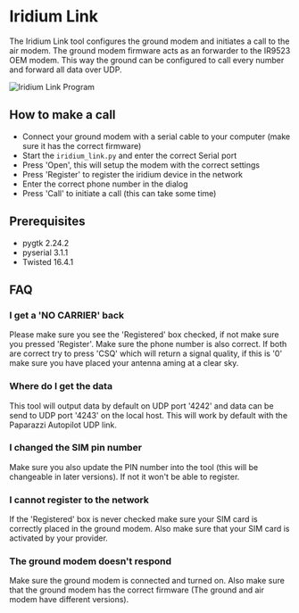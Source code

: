 # Iridium Link
The Iridium Link tool configures the ground modem and initiates a call to the air modem. The ground modem firmware acts as an forwarder to the IR9523 OEM modem. This way the ground can be configured to call every number and forward all data over UDP.

![Iridium Link Program](https://raw.githubusercontent.com/tudelft/iridium/master/docs/iridium_link.png)

## How to make a call
- Connect your ground modem with a serial cable to your computer (make sure it has the correct firmware)
- Start the `iridium_link.py` and enter the correct Serial port
- Press 'Open', this will setup the modem with the correct settings
- Press 'Register' to register the iridium device in the network
- Enter the correct phone number in the dialog
- Press 'Call' to initiate a call (this can take some time)

## Prerequisites
- pygtk 2.24.2
- pyserial 3.1.1
- Twisted 16.4.1

## FAQ

### I get a 'NO CARRIER' back
Please make sure you see the 'Registered' box checked, if not make sure you pressed 'Register'. Make sure the phone number is also correct. If both are correct try to press 'CSQ' which will return a signal quality, if this is '0' make sure you have placed your antenna aming at a clear sky.

### Where do I get the data
This tool will output data by default on UDP port '4242' and data can be send to UDP port '4243' on the local host. This will work by default with the Paparazzi Autopilot UDP link.

### I changed the SIM pin number
Make sure you also update the PIN number into the tool (this will be changeable in later versions). If not it won't be able to register.

### I cannot register to the network
If the 'Registered' box is never checked make sure your SIM card is correctly placed in the ground modem. Also make sure that your SIM card is activated by your provider.

### The ground modem doesn't respond
Make sure the ground modem is connected and turned on. Also make sure that the ground modem has the correct firmware (The ground and air modem have different versions).
